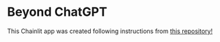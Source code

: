 # Beyond ChatGPT 

This Chainlit app was created following instructions from [this repository!](https://github.com/AI-Maker-Space/Beyond-ChatGPT)